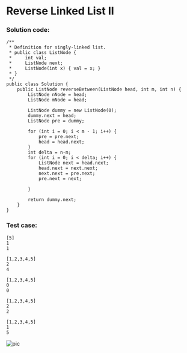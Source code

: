 # Reverse Linked List II
### Solution code:
```
/**
 * Definition for singly-linked list.
 * public class ListNode {
 *     int val;
 *     ListNode next;
 *     ListNode(int x) { val = x; }
 * }
 */
public class Solution {
    public ListNode reverseBetween(ListNode head, int m, int n) {
        ListNode nNode = head;
        ListNode mNode = head;
        
        ListNode dummy = new ListNode(0);
        dummy.next = head;
        ListNode pre = dummy;
        
        for (int i = 0; i < m - 1; i++) {
            pre = pre.next;
            head = head.next;
        }
        int delta = n-m;
        for (int i = 0; i < delta; i++) {
            ListNode next = head.next;
            head.next = next.next;
            next.next = pre.next;
            pre.next = next;
            
        }
        
        return dummy.next;
    }
}
```

### Test case:
```
[5]
1
1
```
```
[1,2,3,4,5]
2
4
```
```
[1,2,3,4,5]
0
0
```
```
[1,2,3,4,5]
2
2
```
```
[1,2,3,4,5]
1
5
```

![pic](https://github.com/hpnhxxwn/cs501/blob/master/week2/%E5%B1%8F%E5%B9%95%E5%BF%AB%E7%85%A7%202017-06-10%20%E4%B8%8B%E5%8D%886.21.39.png?raw=true)
